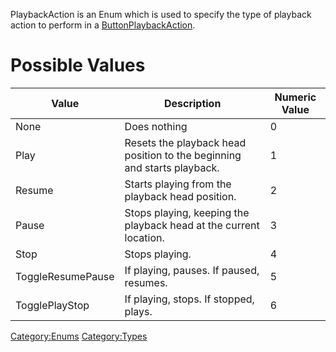 PlaybackAction is an Enum which is used to specify the type of playback
action to perform in a
[ButtonPlaybackAction](ButtonPlaybackAction_(Component) "wikilink").

# Possible Values

| Value             | Description                                                             | Numeric Value |
|-------------------|-------------------------------------------------------------------------|---------------|
| None              | Does nothing                                                            | 0             |
| Play              | Resets the playback head position to the beginning and starts playback. | 1             |
| Resume            | Starts playing from the playback head position.                         | 2             |
| Pause             | Stops playing, keeping the playback head at the current location.       | 3             |
| Stop              | Stops playing.                                                          | 4             |
| ToggleResumePause | If playing, pauses. If paused, resumes.                                 | 5             |
| TogglePlayStop    | If playing, stops. If stopped, plays.                                   | 6             |

[Category:Enums](Category:Enums "wikilink")
[Category:Types](Category:Types "wikilink")